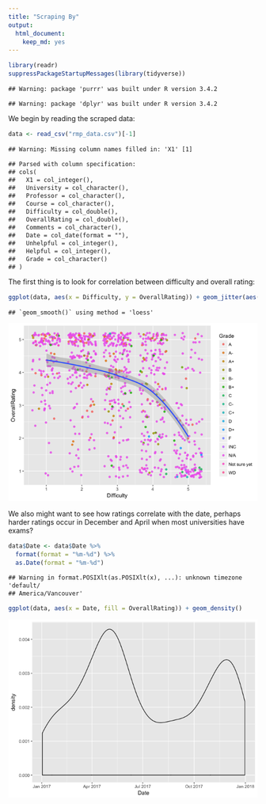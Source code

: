 ```yaml
---
title: "Scraping By"
output: 
  html_document: 
    keep_md: yes
---
```



```r
library(readr)
suppressPackageStartupMessages(library(tidyverse))
```

```
## Warning: package 'purrr' was built under R version 3.4.2
```

```
## Warning: package 'dplyr' was built under R version 3.4.2
```

We begin by reading the scraped data:


```r
data <- read_csv("rmp_data.csv")[-1]
```

```
## Warning: Missing column names filled in: 'X1' [1]
```

```
## Parsed with column specification:
## cols(
##   X1 = col_integer(),
##   University = col_character(),
##   Professor = col_character(),
##   Course = col_character(),
##   Difficulty = col_double(),
##   OverallRating = col_double(),
##   Comments = col_character(),
##   Date = col_date(format = ""),
##   Unhelpful = col_integer(),
##   Helpful = col_integer(),
##   Grade = col_character()
## )
```

The first thing is to look for correlation between difficulty and overall rating:


```r
ggplot(data, aes(x = Difficulty, y = OverallRating)) + geom_jitter(aes(colour = Grade), alpha = 0.8) + geom_smooth()
```

```
## `geom_smooth()` using method = 'loess'
```

![](ScrapingBy_files/figure-html/unnamed-chunk-3-1.png)<!-- -->


We also might want to see how ratings correlate with the date, perhaps harder ratings occur in December and April when most universities have exams?


```r
data$Date <- data$Date %>% 
  format(format = "%m-%d") %>% 
  as.Date(format = "%m-%d")
```

```
## Warning in format.POSIXlt(as.POSIXlt(x), ...): unknown timezone 'default/
## America/Vancouver'
```

```r
ggplot(data, aes(x = Date, fill = OverallRating)) + geom_density()
```

![](ScrapingBy_files/figure-html/unnamed-chunk-4-1.png)<!-- -->

